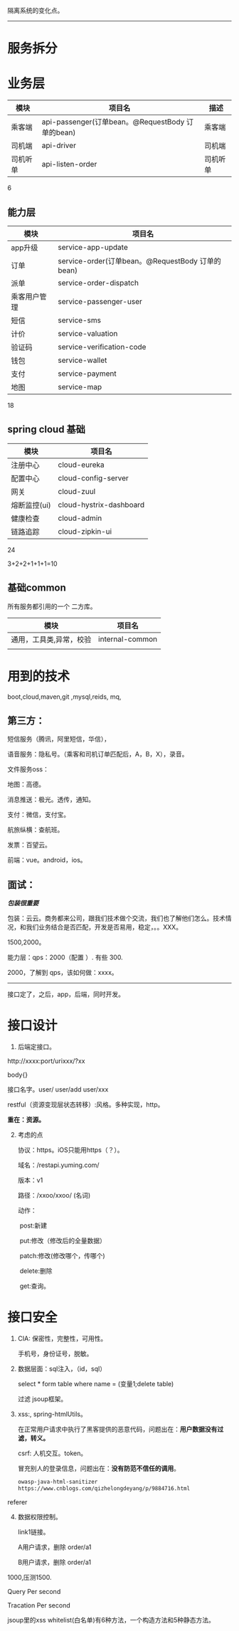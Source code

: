 隔离系统的变化点。

---

# 服务拆分

# 业务层

| 模块     | 项目名                                           | 描述     |
| -------- | ------------------------------------------------ | -------- |
| 乘客端   | api-passenger(订单bean。@RequestBody 订单的bean) | 乘客端   |
| 司机端   | api-driver                                       | 司机端   |
| 司机听单 | api-listen-order                                 | 司机听单 |

6

## 能力层

| 模块         | 项目名                                           |
| ------------ | ------------------------------------------------ |
| app升级      | service-app-update                               |
| 订单         | service-order(订单bean。@RequestBody 订单的bean) |
| 派单         | service-order-dispatch                           |
| 乘客用户管理 | service-passenger-user                           |
| 短信         | service-sms                                      |
| 计价         | service-valuation                                |
| 验证码       | service-verification-code                        |
| 钱包         | service-wallet                                   |
| 支付         | service-payment                                  |
| 地图         | service-map                                      |

18

## spring cloud 基础

| 模块         | 项目名                  |
| ------------ | ----------------------- |
| 注册中心     | cloud-eureka            |
| 配置中心     | cloud-config-server     |
| 网关         | cloud-zuul              |
| 熔断监控(ui) | cloud-hystrix-dashboard |
| 健康检查     | cloud-admin             |
| 链路追踪     | cloud-zipkin-ui         |

24

3+2+2+1+1+1=10

## 基础common

所有服务都引用的一个 二方库。

| 模块                    | 项目名          |
| ----------------------- | --------------- |
| 通用，工具类,异常，校验 | internal-common |
|                         |                 |



# 用到的技术

boot,cloud,maven,git ,mysql,reids, mq,



## 第三方：

短信服务（腾讯，阿里短信，华信），

语音服务：隐私号。（乘客和司机订单匹配后，A，B，X），录音。

文件服务oss：

地图：高德。

消息推送：极光。透传，通知。

支付：微信，支付宝。

航旅纵横：查航班。

发票：百望云。

前端：vue。android，ios。



## 面试：

***包装很重要***



包装：云云。商务都来公司，跟我们技术做个交流，我们也了解他们怎么。技术情况，和我们业务结合是否匹配，开发是否易用，稳定，。。XXX。



1500,2000。

能力层：qps：2000（配置 ）.   有些 300.

2000，了解到 qps，该如何做：xxxx。



---

接口定了，之后，app，后端，同时开发。

# 接口设计

1. 后端定接口。

http://xxxx:port/urixxx/?xx

body{}

接口名字。user/   user/add user/xxx



restful（资源变现层状态转移）:风格。多种实现，http。

**重在：资源。**

2. 考虑的点

   协议：https。iOS只能用https（？）。

   域名：/restapi.yuming.com/

   版本：v1

   路径：/xxoo/xxoo/ (名词)

   动作：

   ​	post:新建

   ​	put:修改（修改后的全量数据）

   ​	patch:修改(修改哪个，传哪个)

   ​	delete:删除

   ​	get:查询。



# 接口安全

1. CIA: 保密性，完整性，可用性。

   手机号，身份证号，脱敏。



2. 数据层面：sql注入，（id，sql）

   select * form table where name = (变量1;delete table)

   过滤 jsoup框架。



3. xss:<script>alert("xxx")</script>, spring-htmlUtils。

   在正常用户请求中执行了黑客提供的恶意代码，问题出在：**用户数据没有过滤，转义。**

   csrf: 人机交互。token。

   冒充别人的登录信息，问题出在：**没有防范不信任的调用**。

   ```html
   owasp-java-html-sanitizer
   https://www.cnblogs.com/qizhelongdeyang/p/9884716.html
   ```

   



referer



4. 数据权限控制。

   link1链接。

   A用户请求，删除 order/a1   

   B用户请求，删除 order/a1   



1000,压测1500.

Query Per second

Tracation Per second





jsoup里的xss whitelist(白名单)有6种方法，一个构造方法和5种静态方法。





















